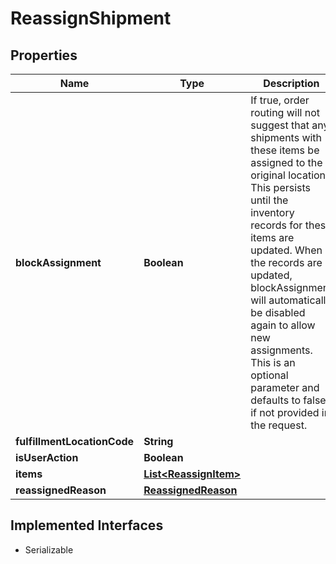 

# ReassignShipment


## Properties

| Name | Type | Description | Notes |
|------------ | ------------- | ------------- | -------------|
|**blockAssignment** | **Boolean** | If true, order routing will not suggest that any shipments with these items be assigned to the original location. This persists until the inventory records for these items are updated. When the records are updated, blockAssignment will automatically be disabled again to allow new assignments. This is an optional parameter and defaults to false if not provided in the request. |  [optional] |
|**fulfillmentLocationCode** | **String** |  |  [optional] |
|**isUserAction** | **Boolean** |  |  [optional] |
|**items** | [**List&lt;ReassignItem&gt;**](ReassignItem.md) |  |  [optional] |
|**reassignedReason** | [**ReassignedReason**](ReassignedReason.md) |  |  [optional] |


## Implemented Interfaces

* Serializable


